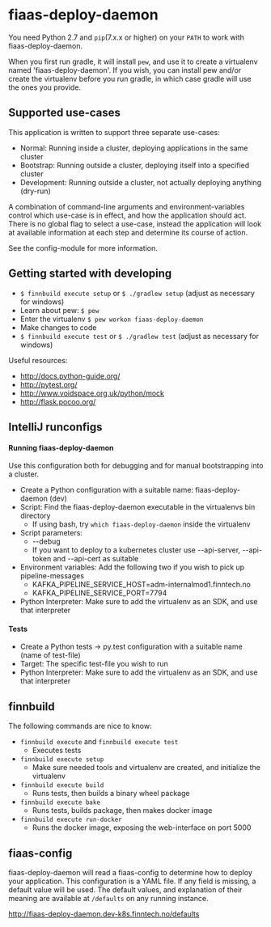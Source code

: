 fiaas-deploy-daemon
===================

You need Python 2.7 and `pip`(7.x.x or higher)  on your `PATH` to work with fiaas-deploy-daemon.

When you first run gradle, it will install `pew`, and use it to create a virtualenv
named 'fiaas-deploy-daemon'. If you wish, you can install pew and/or create the
virtualenv before you run gradle, in which case gradle will use the ones you provide.

Supported use-cases
-------------------

This application is written to support three separate use-cases:

- Normal: Running inside a cluster, deploying applications in the same cluster
- Bootstrap: Running outside a cluster, deploying itself into a specified cluster
- Development: Running outside a cluster, not actually deploying anything (dry-run)

A combination of command-line arguments and environment-variables control which use-case
is in effect, and how the application should act. There is no global flag to select a
use-case, instead the application will look at available information at each step and
determine its course of action.

See the config-module for more information.

Getting started with developing
-------------------------------

- `$ finnbuild execute setup` or `$ ./gradlew setup` (adjust as necessary for windows)
- Learn about pew: `$ pew`
- Enter the virtualenv `$ pew workon fiaas-deploy-daemon`
- Make changes to code
- `$ finnbuild execute test` or `$ ./gradlew test` (adjust as necessary for windows)

Useful resources:

- http://docs.python-guide.org/
- http://pytest.org/
- http://www.voidspace.org.uk/python/mock
- http://flask.pocoo.org/

IntelliJ runconfigs
-------------------

#### Running fiaas-deploy-daemon

Use this configuration both for debugging and for manual bootstrapping into a cluster.

* Create a Python configuration with a suitable name: fiaas-deploy-daemon (dev)
* Script: Find the fiaas-deploy-daemon executable in the virtualenvs bin directory
    * If using bash, try `which fiaas-deploy-daemon` inside the virtualenv
* Script parameters:
    * --debug
    * If you want to deploy to a kubernetes cluster use --api-server, --api-token
     and --api-cert as suitable
* Environment variables: Add the following two if you wish to pick up pipeline-messages
    * KAFKA_PIPELINE_SERVICE_HOST=adm-internalmod1.finntech.no
    * KAFKA_PIPELINE_SERVICE_PORT=7794
* Python Interpreter: Make sure to add the virtualenv as an SDK, and use that interpreter


#### Tests

* Create a Python tests -> py.test configuration with a suitable name (name of test-file)
* Target: The specific test-file you wish to run
* Python Interpreter: Make sure to add the virtualenv as an SDK, and use that interpreter


finnbuild
---------

The following commands are nice to know:

- `finnbuild execute` and `finnbuild execute test`
    - Executes tests
- `finnbuild execute setup`
    - Make sure needed tools and virtualenv are created, and initialize the virtualenv
- `finnbuild execute build`
    - Runs tests, then builds a binary wheel package
- `finnbuild execute bake`
    - Runs tests, builds package, then makes docker image
- `finnbuild execute run-docker`
    - Runs the docker image, exposing the web-interface on port 5000


fiaas-config
------------

fiaas-deploy-daemon will read a fiaas-config to determine how to deploy your application.
This configuration is a YAML file. If any field is missing, a default value will be used.
The default values, and explanation of their meaning are available at `/defaults` on any running instance.

<http://fiaas-deploy-daemon.dev-k8s.finntech.no/defaults>
